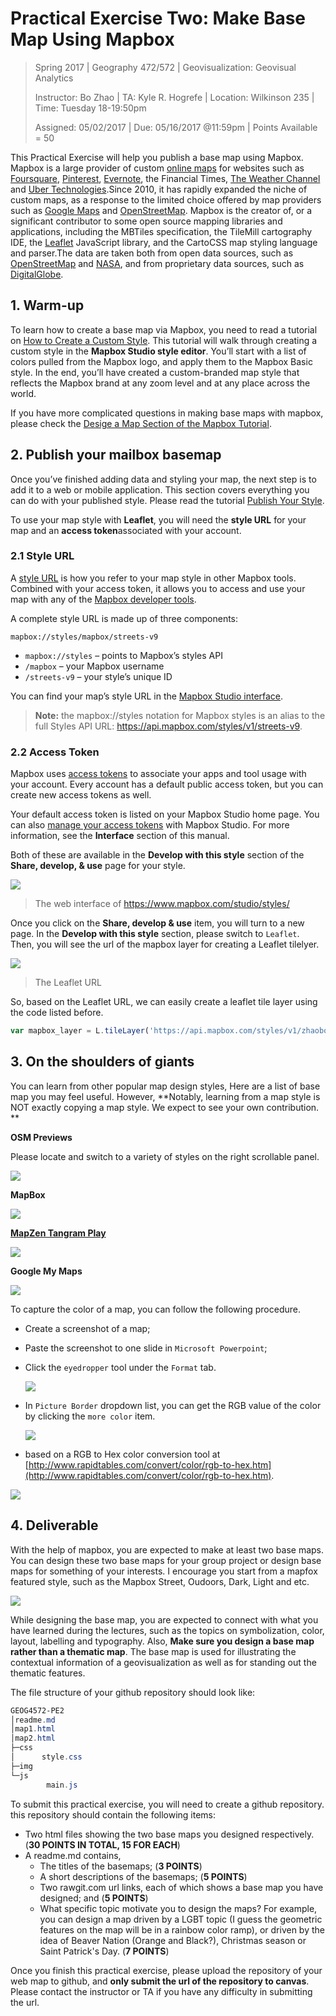 # Practical Exercise Two: Make Base Map Using Mapbox

> Spring 2017 | Geography 472/572 | Geovisualization: Geovisual Analytics
>
> Instructor: Bo Zhao | TA: Kyle R. Hogrefe | Location: Wilkinson 235 | Time: Tuesday 18-19:50pm
>
> Assigned: 05/02/2017 | Due: 05/16/2017 @11:59pm | Points Available = 50

This Practical Exercise will help you publish a base map using Mapbox.  Mapbox is a large provider of custom [online maps](https://en.wikipedia.org/wiki/Online_maps) for websites such as [Foursquare](https://en.wikipedia.org/wiki/Foursquare), [Pinterest](https://en.wikipedia.org/wiki/Pinterest), [Evernote](https://en.wikipedia.org/wiki/Evernote), the Financial Times, [The Weather Channel](https://en.wikipedia.org/wiki/The_Weather_Channel) and [Uber Technologies](https://en.wikipedia.org/wiki/Uber_Technologies).Since 2010, it has rapidly expanded the niche of custom maps, as a response to the limited choice offered by map providers such as [Google Maps](https://en.wikipedia.org/wiki/Google_Maps) and [OpenStreetMap](https://en.wikipedia.org/wiki/OpenStreetMap). Mapbox is the creator of, or a significant contributor to some open source mapping libraries and applications, including the MBTiles specification, the TileMill cartography IDE, the [Leaflet](https://en.wikipedia.org/wiki/Leaflet_(software)) JavaScript library, and the CartoCSS map styling language and parser.The data are taken both from open data sources, such as [OpenStreetMap](https://en.wikipedia.org/wiki/OpenStreetMap) and [NASA](https://en.wikipedia.org/wiki/NASA), and from proprietary data sources, such as [DigitalGlobe](https://en.wikipedia.org/wiki/DigitalGlobe).

## 1. Warm-up

To learn how to create a base map via Mapbox, you need to read a tutorial on [How to Create a Custom Style](https://www.mapbox.com/help/create-a-custom-style/).  This tutorial will walk through creating a custom style in the **Mapbox Studio style editor**. You’ll start with a list of colors pulled from the Mapbox logo, and apply them to the Mapbox Basic style. In the end, you’ll have created a custom-branded map style that reflects the Mapbox brand at any zoom level and at any place across the world.

If you have more complicated questions in making base maps with mapbox, please check the [Desige a Map Section of the Mapbox Tutorial](https://www.mapbox.com/help/#design-a-map).

## 2. Publish your mailbox basemap

Once you’ve finished adding data and styling your map, the next step is to add it to a web or mobile application. This section covers everything you can do with your published style. Please read the tutorial [Publish Your Style](https://www.mapbox.com/help/studio-manual-publish/).

To use your map style with **Leaflet**, you will need the **style URL** for your map and an **access token**associated with your account. 

### 2.1 Style URL

A [style URL](https://www.mapbox.com/help/define-style-url/) is how you refer to your map style in other Mapbox tools. Combined with your access token, it allows you to access and use your map with any of the [Mapbox developer tools](https://www.mapbox.com/developers).

A complete style URL is made up of three components:

```
mapbox://styles/mapbox/streets-v9
```

- `mapbox://styles` – points to Mapbox’s styles API
- `/mapbox` – your Mapbox username
- `/streets-v9` – your style’s unique ID

You can find your map’s style URL in the [Mapbox Studio interface](https://www.mapbox.com/help/studio-manual-interface/).

>**Note:** the mapbox://styles notation for Mapbox styles is an alias to the full Styles API URL: https://api.mapbox.com/styles/v1/streets-v9.

### 2.2 Access Token

Mapbox uses [access tokens](https://www.mapbox.com/help/define-access-token) to associate your apps and tool usage with your account. Every account has a default public access token, but you can create new access tokens as well.

Your default access token is listed on your Mapbox Studio home page. You can also [manage your access tokens](https://www.mapbox.com/studio/account/tokens/) with Mapbox Studio. For more information, see the **Interface** section of this manual.

Both of these are available in the **Develop with this style** section of the **Share, develop, & use** page for your style.

![](img/styles-mapbox.png)

> The web interface of https://www.mapbox.com/studio/styles/

Once you click on the **Share, develop & use** item, you will turn to a new page. In the **Develop with this style** section, please switch to `Leaflet`. Then, you will see the url of the mapbox layer for creating a Leaflet tilelyer. 

![](img/mapbox-style-leaflet.png)

> The Leaflet URL

 So, based on the Leaflet URL, we can easily create a leaflet tile layer using the code listed before.

```Javascript
var mapbox_layer = L.tileLayer('https://api.mapbox.com/styles/v1/zhaobo/cj1zcv9cf000x2rp7zv8yqekr/tiles/256/{z}/{x}/{y}?access_token=pk.eyJ1Ijoiemhhb2JvIiwiYSI6ImNqMGdpM2RjNDAyMzQzMnJ1d3FuZmF0NnQifQ.yoQP0NDS5F8ePKjaS3EJgQ');
```

## 3. On the shoulders of giants

You can learn from other popular map design styles, Here are a list of base map you may feel useful. However, **Notably, learning from a map style is NOT exactly copying a map style. We expect to see your own contribution. **

**OSM Previews**

Please locate and switch to a variety of styles on the right scrollable panel.

![](img/osm_preview.png)

**MapBox**

![](img/mapbox.png)

**[MapZen Tangram Play](https://mapzen.com/tangram/play/)**

![](img/mapzen.png)

**Google My Maps**

![](img/google-my-maps.png)



To capture the color of a map, you can follow the following procedure. 

- Create a screenshot of a map;

- Paste the screenshot to one slide in `Microsoft Powerpoint`;

- Click the `eyedropper` tool under the `Format` tab.

  ![](img/ppt.png)

- In `Picture Border` dropdown list, you can get the RGB value of the color by clicking the `more color` item.

  ![](img/color.png)



- based on a RGB to Hex color conversion tool at [http://www.rapidtables.com/convert/color/rgb-to-hex.htm](http://www.rapidtables.com/convert/color/rgb-to-hex.htm).

![](img/RGB_to_Hex_color_converter.png)



## 4. Deliverable

With the help of mapbox, you are expected to make at least two base maps. You can design these two base maps for your group project or design base maps for something of your interests.  I encourage you start from a mapfox featured style, such as the Mapbox Street, Oudoors, Dark, Light and etc.

![](img/mapbox-featured-styles.png)

While designing the base map, you are expected to connect with what you have learned during the lectures, such as the topics on symbolization, color, layout, labelling and typography. Also, **Make sure you design a base map rather than a thematic map**. The base map is used for illustrating the contextual information of a geovisualization as well as for standing out the thematic features.


The file structure of your github repository should look like:

```Powershell
GEOG4572-PE2
│readme.md
│map1.html
│map2.html
├─css
│      style.css
├─img
└─js
        main.js
```

To submit this practical exercise, you will need to create a github repository. this repository should contain the following items:

- Two html files showing the two base maps you designed respectively. (**30 POINTS IN TOTAL, 15 FOR EACH**)
- A readme.md contains,
  - The titles of the basemaps;  (**3 POINTS**) 
  - A short descriptions of the basemaps;  (**5 POINTS**) 
  - Two rawgit.com url links, each of which shows a base map you have designed; and  (**5 POINTS**) 
  - What specific topic motivate you to design the maps? For example, you can design a map driven by a LGBT topic (I guess the geometric features on the map will be in a rainbow color ramp), or driven by the idea of Beaver Nation (Orange and Black?), Christmas season or Saint Patrick's Day.  (**7 POINTS**) 

Once you finish this practical exercise, please upload the repository of your web map to github, and **only submit the url of the repository to canvas**. Please contact the instructor or TA if you have any difficulty in submitting the url.